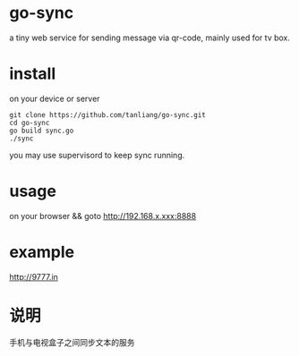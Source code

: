 # go-sync
a tiny web service for sending message via qr-code, mainly used for tv box.

# install
on your device or server
```
git clone https://github.com/tanliang/go-sync.git
cd go-sync
go build sync.go
./sync
```
you may use supervisord to keep sync running.

# usage
on your browser && goto
http://192.168.x.xxx:8888

# example
http://9777.in

# 说明
手机与电视盒子之间同步文本的服务